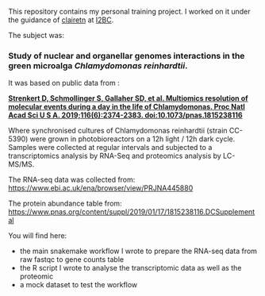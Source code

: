 This repository contains my personal training project. I worked on it under the guidance of [clairetn](https://github.com/clairetn) at [I2BC](https://www.i2bc.paris-saclay.fr/spip.php?article391).

The subject was: 
### Study of nuclear and organellar genomes interactions in the green microalga _Chlamydomonas reinhardtii_.

It was based on public data from :

**[Strenkert D, Schmollinger S, Gallaher SD, et al. Multiomics resolution of molecular events during a day in the life of Chlamydomonas. Proc Natl Acad Sci U S A. 2019;116(6):2374-2383. doi:10.1073/pnas.1815238116](https://www.pnas.org/content/116/6/2374)**

Where synchronised cultures of Chlamydomonas reinhardtii (strain CC-5390) were grown in photobioreactors on a 12h light / 12h dark cycle.
Samples were collected at regular intervals and subjected to a transcriptomics analysis by RNA-Seq and proteomics analysis by LC-MS/MS.

The RNA-seq data was collected from: https://www.ebi.ac.uk/ena/browser/view/PRJNA445880

The protein abundance table from: https://www.pnas.org/content/suppl/2019/01/17/1815238116.DCSupplemental

You will find here:
- the main snakemake workflow I wrote to prepare the RNA-seq data from raw fastqc to gene counts table
- the R script I wrote to analyse the transcriptomic data as well as the proteomic
- a mock dataset to test the workflow
